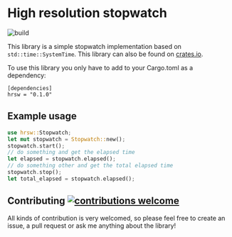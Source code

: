 # High resolution stopwatch

![build](https://github.com/antaljanosbenjamin/rust-hr-stopwatch/actions/workflows/build.yml/badge.svg)

This library is a simple stopwatch implementation based on `std::time::SystemTime`. This library can also be found on [crates.io](https://crates.io/crates/hrsw).

To use this library you only have to add to your Cargo.toml as a dependency:

```
[dependencies]
hrsw = "0.1.0"
```

## Example usage
```rust
use hrsw::Stopwatch;
let mut stopwatch = Stopwatch::new();
stopwatch.start();
// do something and get the elapsed time
let elapsed = stopwatch.elapsed();
// do something other and get the total elapsed time
stopwatch.stop();
let total_elapsed = stopwatch.elapsed();
```

## Contributing [![contributions welcome](https://img.shields.io/badge/contributions-welcome-brightgreen.svg?style=flat)](https://github.com/antaljanosbenjamin/rust-hr-stopwatch/issues)

All kinds of contribution is very welcomed, so please feel free to create an issue, a pull request or ask me anything about the library!

